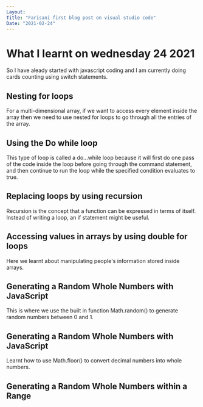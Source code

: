 ```yaml
---
Layout:
Title: "Farisani first blog post on visual studio code"
Date: "2021-02-24"
---
```



# What I learnt on wednesday 24 2021
So I have aleady started with javascript coding and I am currently doing cards counting using switch statements.

## Nesting for loops
For a multi-dimensional array, if we want to access every element inside the array then we need to use nested for loops to go through all the entries of the array.

## Using the Do while loop
This type of loop is called a do...while loop because it will first do one pass of the code inside the loop before going through the command statement, and then continue to run the loop while the specified condition evaluates to true.

## Replacing loops by using recursion
Recursion is the concept that a function can be expressed in terms of itself. Instead of writing a loop, an if statement might be useful.

## Accessing values in arrays by using double for loops
Here we learnt about manipulating people's information stored inside arrays.

## Generating a Random Whole Numbers with JavaScript
This is where we use the built in function  Math.random() to generate random numbers between 0 and 1.

## Generating a Random Whole Numbers with JavaScript
Learnt how to use Math.floor() to convert decimal numbers into whole numbers.

## Generating a Random Whole Numbers within a Range

